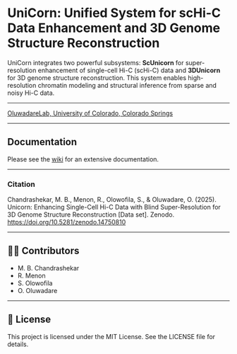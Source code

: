 # UniCorn: Unified System for scHi-C Data Enhancement and 3D Genome Structure Reconstruction

UniCorn integrates two powerful subsystems: **ScUnicorn** for super-resolution enhancement of single-cell Hi-C (scHi-C) data and **3DUnicorn** for 3D genome structure reconstruction. This system enables high-resolution chromatin modeling and structural inference from sparse and noisy Hi-C data.

---

[OluwadareLab, University of Colorado, Colorado Springs](https://uccs-bioinformatics.com/)

---
## Documentation

Please see the [wiki](https://github.com/OluwadareLab/Unicorn/wiki) for an extensive documentation.


---
### Citation
Chandrashekar, M. B., Menon, R., Olowofila, S., & Oluwadare, O. (2025). Unicorn: Enhancing Single-Cell Hi-C Data with Blind Super-Resolution for 3D Genome Structure Reconstruction [Data set]. Zenodo. https://doi.org/10.5281/zenodo.14750810

---

## 👨‍💻 Contributors
- M. B. Chandrashekar
- R. Menon
- S. Olowofila
- O. Oluwadare

---

## 📜 License
This project is licensed under the MIT License. See the LICENSE file for details.
